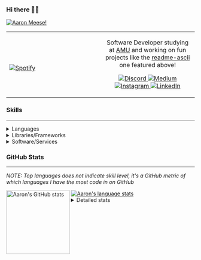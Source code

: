### Hi there 👋🏻
[![Aaron Meese!](https://user-images.githubusercontent.com/17814535/88975338-a2aabf00-d27f-11ea-963f-8a19608716b4.png)](https://github.com/ajmeese7/readme-ascii "README ASCII")

<!-- Modified from project here: https://github.com/novatorem/novatorem -->
<table width="100%"> 
  <tr>
  <td width="50%">
      
&nbsp; <br> [![Spotify](https://ajmeese7.vercel.app/api/spotify)](https://open.spotify.com/user/ajmeese)

  </td>
  <td width="50%">

<p align="center">
Software Developer studying at <a href="https://www.amu.apus.edu/">AMU</a> and working on fun 
projects like the <a href="https://github.com/ajmeese7/readme-ascii">readme-ascii</a> one featured above!
</p>
<p align="center">
  <a href="https://discord.gg/PxRTQg3">
    <img src="https://img.shields.io/badge/discord-ajmeese7%234835-369?style=flat-square&logo=discord&logoColor=white&color=purple" alt="Discord" title="Discord">
  </a>
  <a href="https://link.aaronmeese.com/medium">
    <img src="https://img.shields.io/badge/medium-ajmeese7-1DB954?style=flat-square&logo=medium&logoColor=white" alt="Medium" title="Medium">
  </a>
  <br />
  <a href="https://link.aaronmeese.com/instagram">
    <img src="https://img.shields.io/badge/instagram-ajmeese7-1DB954?style=flat-square&logo=instagram&logoColor=white&color=c13584" alt="Instagram" title="Instagram">
  </a>
  <a href="https://link.aaronmeese.com/linkedin">
    <img src="https://img.shields.io/badge/linkedIn-aaronmeese-1DB954?style=flat-square&logo=linkedin&logoColor=white&color=blue" alt="LinkedIn" title="LinkedIn">
  </a>
</p>
  </td>
  </table>

[//]: <> (The `&nbsp;` is to have Aphelion take up more space)

### Skills ###
----
<details>
<summary>Languages</summary>

+ JavaScript
+ HTML
+ CSS
    + [README ASCII](https://github.com/ajmeese7/readme-ascii)
+ PHP
    + [Coupon Booked](https://github.com/ajmeese7/coupon-booked)
    + [Steam Summary](https://github.com/ajmeese7/steam-summary)
+ Java
    + [BRCC Java](https://github.com/ajmeese7/brcc-java)
    + [Euler Problems](https://github.com/ajmeese7/euler-problems)

</details>
<details>
<summary>Libraries/Frameworks</summary>

+ NodeJS
    + [Snapchat Share](https://github.com/ajmeese7/snapchat-share)
    + [FRC Spreadsheets](https://github.com/ajmeese7/frc-spreadsheets)
+ Cordova
+ React Native
+ jQuery
+ Discord.js
    + [Spambot](https://github.com/ajmeese7/spambot)
    + [Automatic Reactions](https://github.com/ajmeese7/automatic-reactions)
    + [Multiple Reactions](https://github.com/ajmeese7/multiple-reactions)
    + [Galley Calls](https://github.com/ajmeese7/galley-calls)
    + [Tatsu Toolbox](https://github.com/ajmeese7/tatsu-toolbox)
+ Puppeteer
    + [README ASCII](https://github.com/ajmeese7/readme-ascii)
    + [Dynamic Page Retrieval](https://github.com/ajmeese7/dynamic-page-retrieval)
+ Nightmare.js
    + [Steam Queue Clicker](https://github.com/ajmeese7/steam-queue-clicker)
    + [Repbot](https://github.com/ajmeese7/repbot)
+ Express
    + [Galley Calls](https://github.com/ajmeese7/galley-calls)
+ pdf-lib
+ async

</details>
<details>
<summary>Software/Services</summary>

+ Wallpaper Engine
    + [Random Wallpaper](https://github.com/ajmeese7/random-wallpaper)
    + [Image of the Day](https://github.com/ajmeese7/image-of-the-day)
+ phpMyAdmin
+ cPanel
+ Cloudinary
+ Cloudflare Workers
+ Firefox Extensions
    + [Chess Next Move](https://github.com/ajmeese7/chess-next-move)
    + [Gmail Label Organizer](https://github.com/ajmeese7/gmail-label-organizer)
+ Google Analytics
+ Heroku
+ Nexmo
+ Twilio
    + [Galley Calls](https://github.com/ajmeese7/galley-calls)
+ Sonix
    + [Galley Calls](https://github.com/ajmeese7/galley-calls)
+ Auth0
+ OneSignal

</details>

### GitHub Stats ###
----
*NOTE: Top languages does not indicate skill level, it's a GitHub metric of which languages I have the most code in on GitHub*

<a href="https://profile-summary-for-github.com/user/ajmeese7">
  <img align="left" height="170px" src="https://github-readme-stats.vercel.app/api?username=ajmeese7&show_icons=true&line_height=27&count_private=true&include_all_commits=true" alt="Aaron's GitHub stats"/>
  <img src="https://github-readme-stats.vercel.app/api/top-langs/?username=ajmeese7&hide_langs_below=5&layout=compact" alt="Aaron's language stats"/>
</a>

<details>
<summary>Detailed stats</summary>

### :zap: Recent Activity
<!--START_SECTION:activity-->
1. 🎉 Merged PR [#6](https://github.com/ajmeese7/repbot/pull/6) in [ajmeese7/repbot](https://github.com/ajmeese7/repbot)
2. ❌ Closed PR [#41](https://github.com/ajmeese7/spambot/pull/41) in [ajmeese7/spambot](https://github.com/ajmeese7/spambot)
3. 🗣 Commented on [#41](https://github.com/ajmeese7/spambot/issues/41) in [ajmeese7/spambot](https://github.com/ajmeese7/spambot)
4. 🗣 Commented on [#38](https://github.com/ajmeese7/spambot/issues/38) in [ajmeese7/spambot](https://github.com/ajmeese7/spambot)
5. ❗️ Closed issue [#37](https://github.com/ajmeese7/spambot/issues/37) in [ajmeese7/spambot](https://github.com/ajmeese7/spambot)
<!--END_SECTION:activity-->

### 🧐 Waka Stats
<!--START_SECTION:waka-->
**🐱 My Github Data** 

> 🏆 75 Contributions in the Year 2021
 > 
> 📦 63.8 kB Used in Github's Storage 
 > 
> 🚫 Not Opted to Hire
 > 
> 📜 48 Public Repositories 
 > 
> 🔑 19 Private Repositories  
 > 
**I'm an Early 🐤** 

```text
🌞 Morning    301 commits    ████████░░░░░░░░░░░░░░░░░   34.2% 
🌆 Daytime    382 commits    ██████████░░░░░░░░░░░░░░░   43.41% 
🌃 Evening    187 commits    █████░░░░░░░░░░░░░░░░░░░░   21.25% 
🌙 Night      10 commits     ░░░░░░░░░░░░░░░░░░░░░░░░░   1.14%

```
📅 **I'm Most Productive on Saturday** 

```text
Monday       107 commits    ███░░░░░░░░░░░░░░░░░░░░░░   12.16% 
Tuesday      120 commits    ███░░░░░░░░░░░░░░░░░░░░░░   13.64% 
Wednesday    91 commits     ██░░░░░░░░░░░░░░░░░░░░░░░   10.34% 
Thursday     100 commits    ██░░░░░░░░░░░░░░░░░░░░░░░   11.36% 
Friday       126 commits    ███░░░░░░░░░░░░░░░░░░░░░░   14.32% 
Saturday     172 commits    █████░░░░░░░░░░░░░░░░░░░░   19.55% 
Sunday       164 commits    ████░░░░░░░░░░░░░░░░░░░░░   18.64%

```


📊 **This Week I Spent My Time On** 

```text
⌚︎ Time Zone: America/Chicago

💬 Programming Languages: 
JavaScript               6 hrs 47 mins       ███████████████░░░░░░░░░░   59.54% 
HTML                     3 hrs 16 mins       ███████░░░░░░░░░░░░░░░░░░   28.76% 
SCSS                     36 mins             █░░░░░░░░░░░░░░░░░░░░░░░░   5.36% 
JSON                     16 mins             ░░░░░░░░░░░░░░░░░░░░░░░░░   2.42% 
CSS                      13 mins             ░░░░░░░░░░░░░░░░░░░░░░░░░   2.01%

🐱‍💻 Projects: 
karameese.com            6 hrs 39 mins       ██████████████░░░░░░░░░░░   58.41% 
_WebDev-College          3 hrs               ██████░░░░░░░░░░░░░░░░░░░   26.31% 
eatshitanddie.xyz        52 mins             ██░░░░░░░░░░░░░░░░░░░░░░░   7.69% 
message-scheduler        26 mins             █░░░░░░░░░░░░░░░░░░░░░░░░   3.89% 
Unknown Project          15 mins             ░░░░░░░░░░░░░░░░░░░░░░░░░   2.19%

```

**I Mostly Code in JavaScript** 

```text
JavaScript               28 repos            ██████████████░░░░░░░░░░░   56.0% 
HTML                     8 repos             ████░░░░░░░░░░░░░░░░░░░░░   16.0% 
Java                     4 repos             ██░░░░░░░░░░░░░░░░░░░░░░░   8.0% 
CSS                      3 repos             █░░░░░░░░░░░░░░░░░░░░░░░░   6.0% 
Python                   3 repos             █░░░░░░░░░░░░░░░░░░░░░░░░   6.0%

```



<!--END_SECTION:waka-->
</details>
